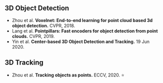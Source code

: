 ## 3D Object Detection
* Zhou et al. **Voxelnet: End-to-end learning for point cloud based 3d object detection.** CVPR, 2018.
* Lang et al. **Pointpillars: Fast encoders for object detection from point clouds.** CVPR, 2019.
* Yin et al. **Center-based 3D Object Detection and Tracking.** 19 Jun 2020.

## 3D Tracking
* Zhou et al. **Tracking objects as points.** ECCV, 2020. :star:
